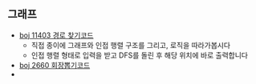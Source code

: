 ## 그래프
- [boj 11403 경로 찾기](https://www.acmicpc.net/problem/11403)[코드](https://github.com/rosmontisu/SolveBOJ/blob/main/Graph/BFS-DFS/)
	- 직접 종이에 그래프와 인접 행렬 구조를 그리고, 로직을 따라가봅시다
	- 인접 행렬 형태로 입력을 받고 DFS를 돌린 후 해당 위치에 바로 출력합니다
- [boj 2660 회장뽑기](https://www.acmicpc.net/problem/2660)[코드]()
- 